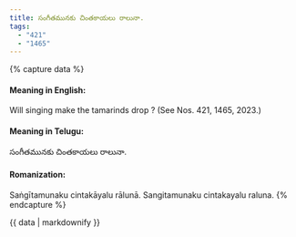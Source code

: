 ```yaml
---
title: సంగీతమునకు చింతకాయలు రాలునా.
tags:
  - "421"
  - "1465"
---
```


{% capture data %}
#### Meaning in English:
Will singing make the tamarinds drop ?
(See Nos. 421, 1465, 2023.)

#### Meaning in Telugu:
సంగీతమునకు చింతకాయలు రాలునా.

#### Romanization:
Saṅgītamunaku cintakāyalu rālunā.
Sangitamunaku cintakayalu raluna.
{% endcapture %}

{{ data | markdownify }}

